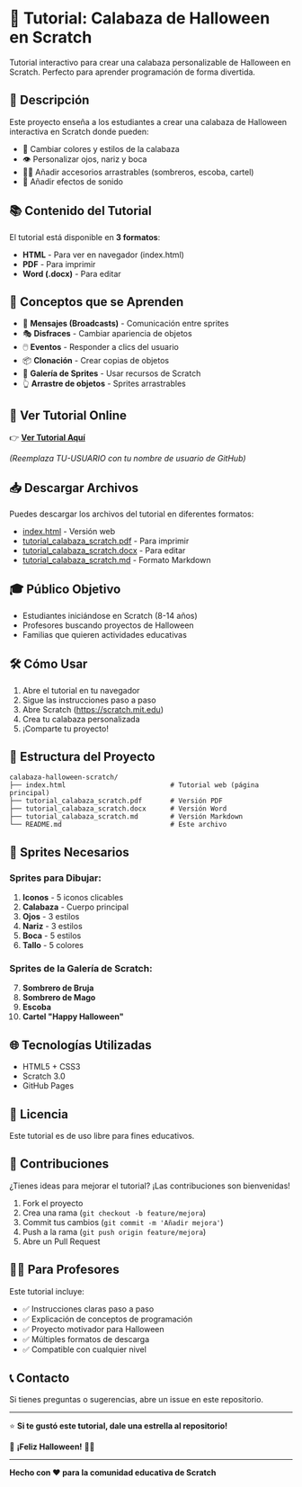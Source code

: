 # 🎃 Tutorial: Calabaza de Halloween en Scratch

Tutorial interactivo para crear una calabaza personalizable de Halloween en Scratch. Perfecto para aprender programación de forma divertida.

## 🌟 Descripción

Este proyecto enseña a los estudiantes a crear una calabaza de Halloween interactiva en Scratch donde pueden:
- 🎨 Cambiar colores y estilos de la calabaza
- 👁️ Personalizar ojos, nariz y boca
- 🧙‍♀️ Añadir accesorios arrastrables (sombreros, escoba, cartel)
- 🎵 Añadir efectos de sonido

## 📚 Contenido del Tutorial

El tutorial está disponible en **3 formatos**:
- **HTML** - Para ver en navegador (index.html)
- **PDF** - Para imprimir
- **Word (.docx)** - Para editar

## 🎯 Conceptos que se Aprenden

- 📢 **Mensajes (Broadcasts)** - Comunicación entre sprites
- 🎭 **Disfraces** - Cambiar apariencia de objetos
- 🖱️ **Eventos** - Responder a clics del usuario
- 📦 **Clonación** - Crear copias de objetos
- 🎨 **Galería de Sprites** - Usar recursos de Scratch
- 👆 **Arrastre de objetos** - Sprites arrastrables

## 🚀 Ver Tutorial Online

👉 **[Ver Tutorial Aquí](https://TU-USUARIO.github.io/calabaza-halloween-scratch/)**

*(Reemplaza TU-USUARIO con tu nombre de usuario de GitHub)*

## 📥 Descargar Archivos

Puedes descargar los archivos del tutorial en diferentes formatos:
- [index.html](index.html) - Versión web
- [tutorial_calabaza_scratch.pdf](tutorial_calabaza_scratch.pdf) - Para imprimir
- [tutorial_calabaza_scratch.docx](tutorial_calabaza_scratch.docx) - Para editar
- [tutorial_calabaza_scratch.md](tutorial_calabaza_scratch.md) - Formato Markdown

## 🎓 Público Objetivo

- Estudiantes iniciándose en Scratch (8-14 años)
- Profesores buscando proyectos de Halloween
- Familias que quieren actividades educativas

## 🛠️ Cómo Usar

1. Abre el tutorial en tu navegador
2. Sigue las instrucciones paso a paso
3. Abre Scratch (https://scratch.mit.edu)
4. Crea tu calabaza personalizada
5. ¡Comparte tu proyecto!

## 📝 Estructura del Proyecto

```
calabaza-halloween-scratch/
├── index.html                          # Tutorial web (página principal)
├── tutorial_calabaza_scratch.pdf       # Versión PDF
├── tutorial_calabaza_scratch.docx      # Versión Word
├── tutorial_calabaza_scratch.md        # Versión Markdown
└── README.md                           # Este archivo
```

## 🎨 Sprites Necesarios

### Sprites para Dibujar:
1. **Iconos** - 5 iconos clicables
2. **Calabaza** - Cuerpo principal
3. **Ojos** - 3 estilos
4. **Nariz** - 3 estilos
5. **Boca** - 5 estilos
6. **Tallo** - 5 colores

### Sprites de la Galería de Scratch:
7. **Sombrero de Bruja**
8. **Sombrero de Mago**
9. **Escoba**
10. **Cartel "Happy Halloween"**

## 🌐 Tecnologías Utilizadas

- HTML5 + CSS3
- Scratch 3.0
- GitHub Pages

## 📖 Licencia

Este tutorial es de uso libre para fines educativos.

## 🤝 Contribuciones

¿Tienes ideas para mejorar el tutorial? ¡Las contribuciones son bienvenidas!

1. Fork el proyecto
2. Crea una rama (`git checkout -b feature/mejora`)
3. Commit tus cambios (`git commit -m 'Añadir mejora'`)
4. Push a la rama (`git push origin feature/mejora`)
5. Abre un Pull Request

## 👨‍🏫 Para Profesores

Este tutorial incluye:
- ✅ Instrucciones claras paso a paso
- ✅ Explicación de conceptos de programación
- ✅ Proyecto motivador para Halloween
- ✅ Múltiples formatos de descarga
- ✅ Compatible con cualquier nivel

## 📞 Contacto

Si tienes preguntas o sugerencias, abre un issue en este repositorio.

---

⭐ **Si te gustó este tutorial, dale una estrella al repositorio!**

🎃 **¡Feliz Halloween!** 👻🦇

---

**Hecho con ❤️ para la comunidad educativa de Scratch**